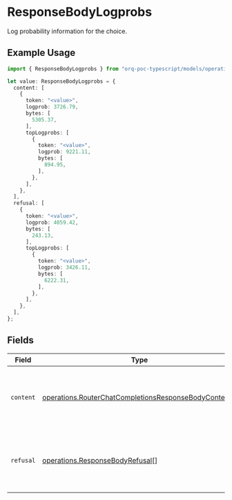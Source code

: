 # ResponseBodyLogprobs

Log probability information for the choice.

## Example Usage

```typescript
import { ResponseBodyLogprobs } from "orq-poc-typescript/models/operations";

let value: ResponseBodyLogprobs = {
  content: [
    {
      token: "<value>",
      logprob: 3726.79,
      bytes: [
        5305.37,
      ],
      topLogprobs: [
        {
          token: "<value>",
          logprob: 9221.11,
          bytes: [
            894.95,
          ],
        },
      ],
    },
  ],
  refusal: [
    {
      token: "<value>",
      logprob: 4059.42,
      bytes: [
        243.13,
      ],
      topLogprobs: [
        {
          token: "<value>",
          logprob: 3426.11,
          bytes: [
            6222.31,
          ],
        },
      ],
    },
  ],
};
```

## Fields

| Field                                                                                                                        | Type                                                                                                                         | Required                                                                                                                     | Description                                                                                                                  |
| ---------------------------------------------------------------------------------------------------------------------------- | ---------------------------------------------------------------------------------------------------------------------------- | ---------------------------------------------------------------------------------------------------------------------------- | ---------------------------------------------------------------------------------------------------------------------------- |
| `content`                                                                                                                    | [operations.RouterChatCompletionsResponseBodyContent](../../models/operations/routerchatcompletionsresponsebodycontent.md)[] | :heavy_check_mark:                                                                                                           | A list of message content tokens with log probability information.                                                           |
| `refusal`                                                                                                                    | [operations.ResponseBodyRefusal](../../models/operations/responsebodyrefusal.md)[]                                           | :heavy_check_mark:                                                                                                           | A list of message refusal tokens with log probability information.                                                           |